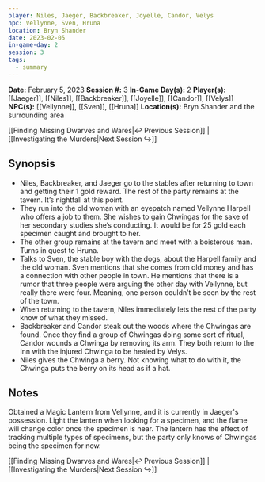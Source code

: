```yaml
---
player: Niles, Jaeger, Backbreaker, Joyelle, Candor, Velys
npc: Vellynne, Sven, Hruna
location: Bryn Shander
date: 2023-02-05
in-game-day: 2
session: 3
tags:
  - summary
---
```


**Date:** February 5, 2023
**Session #:** 3
**In-Game Day(s):** 2
**Player(s):** [[Jaeger]], [[Niles]], [[Backbreaker]], [[Joyelle]], [[Candor]], [[Velys]]
**NPC(s):** [[Vellynne]], [[Sven]], [[Hruna]]
**Location(s):** Bryn Shander and the surrounding area

[[Finding Missing Dwarves and Wares|↩️ Previous Session]] | [[Investigating the Murders|Next Session ↪️]]

## Synopsis
- Niles, Backbreaker, and Jaeger go to the stables after returning to town and getting their 1 gold reward. The rest of the party remains at the tavern. It’s nightfall at this point.
- They run into the old woman with an eyepatch named Vellynne Harpell who offers a job to them. She wishes to gain Chwingas for the sake of her secondary studies she’s conducting. It would be for 25 gold each specimen caught and brought to her.
- The other group remains at the tavern and meet with a boisterous man. Turns in quest to Hruna.
- Talks to Sven, the stable boy with the dogs, about the Harpell family and the old woman. Sven mentions that she comes from old money and has a connection with other people in town. He mentions that there is a rumor that three people were arguing the other day with Vellynne, but really there were four. Meaning, one person couldn’t be seen by the rest of the town.
- When returning to the tavern, Niles immediately lets the rest of the party know of what they missed.
- Backbreaker and Candor steak out the woods where the Chwingas are found. Once they find a group of Chwingas doing some sort of ritual, Candor wounds a Chwinga by removing its arm. They both return to the Inn with the injured Chwinga to be healed by Velys.
- Niles gives the Chwinga a berry. Not knowing what to do with it, the Chwinga puts the berry on its head as if a hat.

## Notes
Obtained a Magic Lantern from Vellynne, and it is currently in Jaeger's possession. Light the lantern when looking for a specimen, and the flame will change color once the specimen is near. The lantern has the effect of tracking multiple types of specimens, but the party only knows of Chwingas being the specimen for now.

[[Finding Missing Dwarves and Wares|↩️ Previous Session]] | [[Investigating the Murders|Next Session ↪️]]